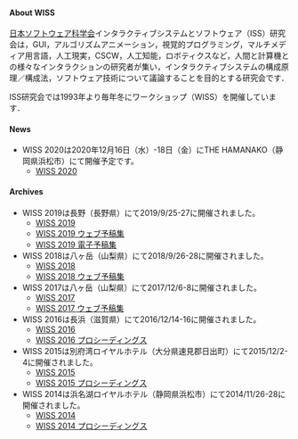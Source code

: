 #### About WISS

[日本ソフトウェア科学会](http://www.jssst.or.jp/)インタラクティブシステムとソフトウェア（ISS）研究会は，GUI，アルゴリズムアニメーション，視覚的プログラミング，マルチメディア用言語，人工現実，CSCW，人工知能，ロボティクスなど，人間と計算機との様々なインタラクションの研究者が集い，インタラクティブシステムの構成原理／構成法，ソフトウェア技術について議論することを目的とする研究会です．

ISS研究会では1993年より毎年冬にワークショップ（WISS）を開催しています．

#### News

- WISS 2020は2020年12月16日（水）-18日（金）にTHE HAMANAKO（静岡県浜松市）にて開催予定です。
  - [WISS 2020](https://www.wiss.org/WISS2020/)

#### Archives

- WISS 2019は長野（長野県）にて2019/9/25-27に開催されました。
  - [WISS 2019](https://www.wiss.org/WISS2019/)
  - [WISS 2019 ウェブ予稿集](https://www.wiss.org/WISS2019Proceedings/)
  - [WISS 2019 電子予稿集](https://www.wiss.org/WISS2019/download/proceedings.pdf)
- WISS 2018は八ヶ岳（山梨県）にて2018/9/26-28に開催されました。
  - [WISS 2018](https://www.wiss.org/WISS2018/)
  - [WISS 2018 ウェブ予稿集](https://www.wiss.org/WISS2018Proceedings/)
- WISS 2017は八ヶ岳（山梨県）にて2017/12/6-8に開催されました。
  - [WISS 2017](https://www.wiss.org/WISS2017/)
  - [WISS 2017 ウェブ予稿集](https://www.wiss.org/WISS2017Proceedings/)
- WISS 2016は長浜（滋賀県）にて2016/12/14-16に開催されました。
  - [WISS 2016](https://www.wiss.org/WISS2016/)
  - [WISS 2016 プロシーディングス](https://www.wiss.org/WISS2016Proceedings/)
- WISS 2015は別府湾ロイヤルホテル（大分県速見郡日出町）にて2015/12/2-4に開催されました。
  - [WISS 2015](https://www.wiss.org/WISS2015/)
  - [WISS 2015 プロシーディングス](https://www.wiss.org/WISS2015Proceedings/)
- WISS 2014は浜名湖ロイヤルホテル（静岡県浜松市）にて2014/11/26-28に開催されました。
  - [WISS 2014](https://www.wiss.org/WISS2014/)
  - [WISS 2014 プロシーディングス](https://www.wiss.org/WISS2014Proceedings/)
